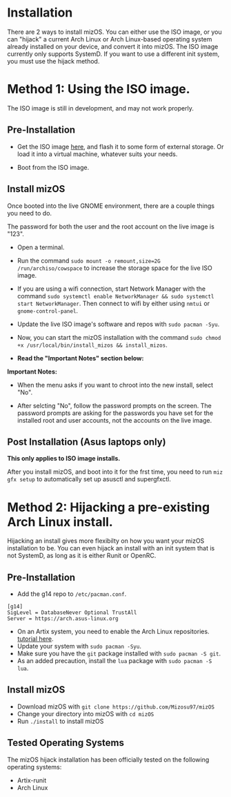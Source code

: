 # Installation

There are 2 ways to install mizOS. You can either use the ISO image, or you can "hijack" a current Arch Linux or Arch Linux-based operating system already installed on your device, and convert it into mizOS.                                                                             The ISO image currently only supports SystemD. If you want to use a different init system, you must use the hijack method.

# Method 1: Using the ISO image.

The ISO image is still in development, and may not work properly.

## Pre-Installation

- Get the ISO image [here](https://github.com/Mizosu97/mizos_iso), and flash it to some form of external storage. Or load it into a virtual machine, whatever suits your needs.

- Boot from the ISO image.

## Install mizOS

Once booted into the live GNOME environment, there are a couple things you need to do.

The password for both the user and the root account on the live image is "123".

- Open a terminal.

- Run the command `sudo mount -o remount,size=2G /run/archiso/cowspace` to increase the storage space for the live ISO image.

- If you are using a wifi connection, start Network Manager with the command `sudo systemctl enable NetworkManager && sudo systemctl start NetworkManager`. Then connect to wifi by either using `nmtui` or `gnome-control-panel`.

- Update the live ISO image's software and repos with `sudo pacman -Syu`.

- Now, you can start the mizOS installation with the command `sudo chmod +x /usr/local/bin/install_mizos && install_mizos`.

- **Read the "Important Notes" section below:**

**Important Notes:**
- When the menu asks if you want to chroot into the new install, select "No".

- After selcting "No", follow the password prompts on the screen. The password prompts are asking for the passwords you have set for the installed root and user accounts, not the accounts on the live image.

## Post Installation (Asus laptops only)
**This only applies to ISO image installs.**

After you install mizOS, and boot into it for the frst time, you need to run `miz gfx setup` to automatically set up asusctl and supergfxctl.

# Method 2: Hijacking a pre-existing Arch Linux install.
Hijacking an install gives more flexibilty on how you want your mizOS installation to be. You can even hijack an install with an init system that is not SystemD, as long as it is either Runit or OpenRC.

## Pre-Installation

- Add the g14 repo to `/etc/pacman.conf`.

```
[g14]
SigLevel = DatabaseNever Optional TrustAll
Server = https://arch.asus-linux.org
```

- On an Artix system, you need to enable the Arch Linux repositories. [tutorial here](https://wiki.artixlinux.org/Main/Repositories).
- Update your system with `sudo pacman -Syu`.
- Make sure you have the `git` package installed with `sudo pacman -S git`.
- As an added precaution, install the `lua` package with `sudo pacman -S lua`.

## Install mizOS

- Download mizOS with `git clone https://github.com/Mizosu97/mizOS`
- Change your directory into mizOS with `cd mizOS`
- Run `./install` to install mizOS

## Tested Operating Systems

The mizOS hijack installation has been officially tested on the following operating systems:

- Artix-runit
- Arch Linux
